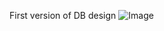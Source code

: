 First version of DB design
![Image](https://github.com/GaynelleFlores/JavaSchool-eCare/tree/task1_DB_design/Database.png)
